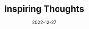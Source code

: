 ---
slug: thought-for-the-day
title: "Inspiring Thoughts"
date: 2022-12-27
excerpt: 'The butterfly counts not months but has time enough.'
tags: [Inspiration, Motivation, Quotes, Thoughts]
---
